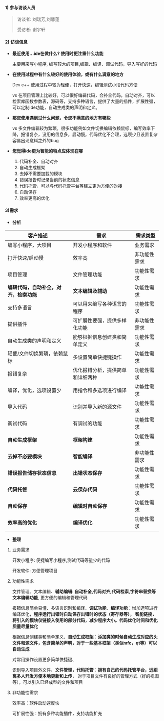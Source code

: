 #### 1) 参与访谈人员

> 访谈者: 刘瑞芳,刘馨蓬
>
> 受访者: 谢宇轩

#### 2) 访谈信息

- **最近使用...ide在做什么? 使用时更注重什么功能**

  主要用来写小程序, 编写较大的项目,编辑、编译、调试代码，导入写好的代码

- **在使用过程中有什么较好的使用体验，或有什么满意的地方**

  Dev c++ 使用过程中较为轻便，打开快速，编辑测试小段代码方便

  vs 在项目管理上比较好，可以很好编辑代码，会补全代码，自动对齐，可以检索库函数参数表，源码等，支持多种语言，提供了大量的插件，扩展性强，可以定制ide功能，自动生成类的声明和定义。

- **那您使用遇到过什么问题，令您不满意的地方有哪些**

  vs 多文件编辑较为繁琐，很多功能例如文件切换编辑依赖鼠标，编写效率下降，报错复杂，没用的信息多，启动慢，代码优化不合理，选项少且设置复杂容易出现意料之外的bug
  
- **您觉得ide更为智能的特点应体现在哪**

  1. 代码补全、自动对齐
  2. 自动生成框架
  3. 去掉不需要加载的模块
  4. 错误报告时记录当前的状态信息
  5. 代码托管，可以与代码托管平台等建立更为方便的对接
  6. 自动保存
  7. 效率更高的优化

#### 3)需求

- **分析**

| 客户描述                               | 需求                             | 需求类型     |
| -------------------------------------- | -------------------------------- | ------------ |
| 编写小程序，大项目                     | 开发小程序和软件                 | 业务需求     |
| 打开快速/启动慢                        | 效率高                           | 非功能性需求 |
| 项目管理                               | 文件管理功能                     | 功能性需求   |
| **编辑代码，自动补全，对齐，检索功能** | **文本编辑及辅助**               | 功能性需求   |
| 支持多语言                             | 可以用来编写各种语言的程序       | 功能性需求   |
| 提供插件                               | 可扩展性要强，提供多样化功能     | 非功能性需求 |
| 自动生成类的声明和定义                 | 能够根据信息创建类和简单定义     | 功能性需求   |
| 轻便/文件切换繁琐，依赖鼠标            | 多设置简单快捷键操作             | 功能性需求   |
| 报错复杂                               | 优化报错分析，提供简单和详细两种 | 功能性需求   |
| 编译，优化，选项设置少                 | 用指令和多选项进行编译           | 功能性需求   |
| 导入代码                               | 识别并导入新的源文件             | 功能性需求   |
| 调试代码                               | 有调试的功能                     | 功能性需求   |
| **自动生成框架**                       | **框架构建**                     | 功能性需求   |
| **去掉不必要模块**                     | **智能编译**                     | 非功能性需求 |
| **错误报告储存状态信息**               | **出错状态保存**                 | 功能性需求   |
| **代码托管**                           | **云保存代码**                   | 功能性需求   |
| **自动保存**                           | **编辑时自动保存**               | 功能性需求   |
| **效率高的优化**                       | **编译优化**                     | 功能性需求   |

- **整理**

1. 业务需求

   开发小程序: 便捷编写小程序,测试代码等量少的代码

   开发软件: 方便管理项目

   

2. 功能性需求

   文件管理、文本编辑、**辅助编辑**: **自动补全,代码对齐,代码检索,字符串替换等文本编辑功能**, 更方便的编辑和管理代码

   报错信息简单易懂、多语言识别和编译、**调试功能**、**编译功能**：增加选项进行编译优化，**程序运行出错时自动保存出错时的状态（寄存器等）， 智能链接，将引入的模块仅链接入使用的部分代码，减少程序大小。代码优化时间和优化质量尽量优化**

   根据信息创建类和简单定义、**自动生成框架**：**添加类的时候自动生成对应的头文件和源文件，包含简单的声明，对于一些基本框架（类似mfc，qt等）可以自动生成**

   对常用操作设置更多简单快捷键、

   识别导入项目外文件、**文件管理，代码托管**：**拥有自己的代码托管平台，远距离多人开发方便本地更新和上传**， 对于项目文件有良好的管理方式（好的视图等），可以引入已经成型的文件和项目

   

3. 非功能性需求

   效率高：软件启动速度快

   可扩展性强：拥有多种功能插件，支持功能扩充